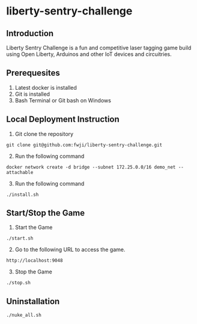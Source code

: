# liberty-sentry-challenge

## Introduction
Liberty Sentry Challenge is a fun and competitive laser tagging game build using Open Liberty, Arduinos and other IoT devices and circuitries.

## Prerequesites

1. Latest docker is installed
2. Git is installed
3. Bash Terminal or Git bash on Windows

## Local Deployment Instruction

1. Git clone the repository
```
git clone git@github.com:fwji/liberty-sentry-challenge.git
```

2. Run the following command
```
docker network create -d bridge --subnet 172.25.0.0/16 demo_net --attachable
```

3. Run the following command
```
./install.sh
```

## Start/Stop the Game

1. Start the Game
```
./start.sh
```

2. Go to the following URL to access the game.
```
http://localhost:9048
```

3. Stop the Game
```
./stop.sh
```

## Uninstallation
```
./nuke_all.sh
```
